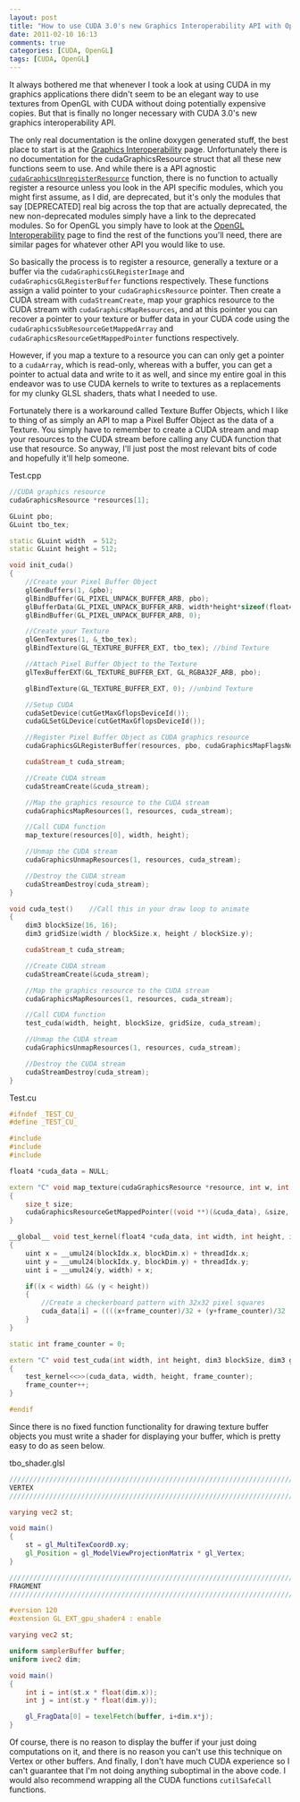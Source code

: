 ```yaml
---
layout: post
title: "How to use CUDA 3.0's new Graphics Interoperability API with OpenGL"
date: 2011-02-10 16:13
comments: true
categories: [CUDA, OpenGL]
tags: [CUDA, OpenGL]
---
```

It always bothered me that whenever I took a look at using CUDA in my graphics applications there didn't seem to be an elegant way to use textures from OpenGL with CUDA without doing potentially expensive copies. But that is finally no longer necessary with CUDA 3.0's new graphics interoperability API.

The only real documentation is the online doxygen generated stuff, the best place to start is at the [Graphics Interoperability][graphicsInterop] page. Unfortunately there is no documentation for the cudaGraphicsResource struct that all these new functions seem to use.  And while there is a API agnostic [`cudaGraphicsUnregisterResource`][cudaGraphicsUnregisterResource] function, there is no function to actually register a resource unless you look in the API specific modules, which you might first assume, as I did, are deprecated, but it's only the modules that say [DEPRECATED] real big across the top that are actually deprecated, the new non-deprecated modules simply have a link to the deprecated modules.  So for OpenGL you simply have to look at the [OpenGL Interoperability][openglInterop] page to find the rest of the functions you'll need, there are similar pages for whatever other API you would like to use.

So basically the process is to register a resource, generally a texture or a buffer via the `cudaGraphicsGLRegisterImage` and `cudaGraphicsGLRegisterBuffer` functions respectively. These functions assign a valid pointer to your `cudaGraphicsResource` pointer.  Then create a CUDA stream with `cudaStreamCreate`, map your graphics resource to the CUDA stream with `cudaGraphicsMapResources`, and at this pointer you can recover a pointer to your texture or buffer data in your CUDA code using the `cudaGraphicsSubResourceGetMappedArray` and `cudaGraphicsResourceGetMappedPointer` functions respectively.

However, if you map a texture to a resource you can can only get a pointer to a `cudaArray`, which is read-only, whereas with a buffer, you can get a pointer to actual data and write to it as well, and since my entire goal in this endeavor was to use CUDA kernels to write to textures as a replacements for my clunky GLSL shaders, thats what I needed to use.

Fortunately there is a workaround called Texture Buffer Objects, which I like to thing of as simply an API to map a Pixel Buffer Object as the data of a Texture. You simply have to remember to create a CUDA stream and map your resources to the CUDA stream before calling any CUDA function that use that resource. So anyway, I'll just post the most relevant bits of code and hopefully it'll help someone.

Test.cpp
~~~cpp
//CUDA graphics resource
cudaGraphicsResource *resources[1];

GLuint pbo;
GLuint tbo_tex;

static GLuint width  = 512;
static GLuint height = 512;

void init_cuda()
{
    //Create your Pixel Buffer Object
    glGenBuffers(1, &pbo);
    glBindBuffer(GL_PIXEL_UNPACK_BUFFER_ARB, pbo);
    glBufferData(GL_PIXEL_UNPACK_BUFFER_ARB, width*height*sizeof(float4), NULL, GL_DYNAMIC_DRAW);
    glBindBuffer(GL_PIXEL_UNPACK_BUFFER_ARB, 0);

    //Create your Texture
    glGenTextures(1, &_tbo_tex);
    glBindTexture(GL_TEXTURE_BUFFER_EXT, tbo_tex); //bind Texture

    //Attach Pixel Buffer Object to the Texture
    glTexBufferEXT(GL_TEXTURE_BUFFER_EXT, GL_RGBA32F_ARB, pbo);

    glBindTexture(GL_TEXTURE_BUFFER_EXT, 0); //unbind Texture

    //Setup CUDA
    cudaSetDevice(cutGetMaxGflopsDeviceId());
    cudaGLSetGLDevice(cutGetMaxGflopsDeviceId());

    //Register Pixel Buffer Object as CUDA graphics resource
    cudaGraphicsGLRegisterBuffer(resources, pbo, cudaGraphicsMapFlagsNone);

    cudaStream_t cuda_stream;

    //Create CUDA stream
    cudaStreamCreate(&cuda_stream);

    //Map the graphics resource to the CUDA stream
    cudaGraphicsMapResources(1, resources, cuda_stream);

    //Call CUDA function
    map_texture(resources[0], width, height);

    //Unmap the CUDA stream
    cudaGraphicsUnmapResources(1, resources, cuda_stream);

    //Destroy the CUDA stream
    cudaStreamDestroy(cuda_stream);
}

void cuda_test()    //Call this in your draw loop to animate
{
    dim3 blockSize(16, 16);
    dim3 gridSize(width / blockSize.x, height / blockSize.y);

    cudaStream_t cuda_stream;

    //Create CUDA stream
    cudaStreamCreate(&cuda_stream);

    //Map the graphics resource to the CUDA stream
    cudaGraphicsMapResources(1, resources, cuda_stream);

    //Call CUDA function
    test_cuda(width, height, blockSize, gridSize, cuda_stream);

    //Unmap the CUDA stream
    cudaGraphicsUnmapResources(1, resources, cuda_stream);

    //Destroy the CUDA stream
    cudaStreamDestroy(cuda_stream);
}
~~~

Test.cu
~~~cpp
#ifndef _TEST_CU_
#define _TEST_CU_

#include
#include
#include

float4 *cuda_data = NULL;

extern "C" void map_texture(cudaGraphicsResource *resource, int w, int h)
{
    size_t size;
    cudaGraphicsResourceGetMappedPointer((void **)(&cuda_data), &size, resource);
}

__global__ void test_kernel(float4 *cuda_data, int width, int height, int frame_counter)
{
    uint x = __umul24(blockIdx.x, blockDim.x) + threadIdx.x;
    uint y = __umul24(blockIdx.y, blockDim.y) + threadIdx.y;
    uint i = __umul24(y, width) + x;

    if((x < width) && (y < height))
    {
        //Create a checkerboard pattern with 32x32 pixel squares
        cuda_data[i] = ((((x+frame_counter)/32 + (y+frame_counter)/32 ) & (int)(0x1)) == 0) ? make_float4(1.0, 1.0, 1.0, 1.0) : make_float4(0.0, 0.0, 0.0, 1.0);
    }
}

static int frame_counter = 0;

extern "C" void test_cuda(int width, int height, dim3 blockSize, dim3 gridSize, cudaStream_t &cuda_stream)
{
    test_kernel<<>>(cuda_data, width, height, frame_counter);
    frame_counter++;
}

#endif
~~~

Since there is no fixed function functionality for drawing texture buffer objects you must write a shader for displaying your buffer, which is pretty easy to do as seen below.

tbo_shader.glsl
~~~glsl
///////////////////////////////////////////////////////////////////////////////
VERTEX
///////////////////////////////////////////////////////////////////////////////

varying vec2 st;

void main()
{
    st = gl_MultiTexCoord0.xy;
    gl_Position = gl_ModelViewProjectionMatrix * gl_Vertex;
}

///////////////////////////////////////////////////////////////////////////////
FRAGMENT
///////////////////////////////////////////////////////////////////////////////

#version 120
#extension GL_EXT_gpu_shader4 : enable

varying vec2 st;

uniform samplerBuffer buffer;
uniform ivec2 dim;

void main()
{
    int i = int(st.x * float(dim.x));
    int j = int(st.y * float(dim.y));

    gl_FragData[0] = texelFetch(buffer, i+dim.x*j);
}
~~~

Of course, there is no reason to display the buffer if your just doing computations on it, and there is no reason you can't use this technique on Vertex or other buffers. And finally, I don't have much CUDA experience so I can't guarantee that I'm not doing anything suboptimal in the above code. I would also recommend wrapping all the CUDA functions `cutilSafeCall` functions.



[graphicsInterop]: http://developer.download.nvidia.com/compute/cuda/3_0-Beta1/toolkit/docs/online/group__CUDART__INTEROP.html
[cudaGraphicsUnregisterResource]: http://developer.download.nvidia.com/compute/cuda/3_0-Beta1/toolkit/docs/online/group__CUDART__INTEROP_gc47f5f6144307d803da1ba3c8dc26738.html#gc47f5f6144307d803da1ba3c8dc26738
[openglInterop]: http://developer.download.nvidia.com/compute/cuda/3_0-Beta1/toolkit/docs/online/group__CUDART__OPENGL.html
